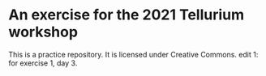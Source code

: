 # An exercise for the 2021 Tellurium workshop
This is a practice repository.  It is licensed under Creative Commons.
edit 1: for exercise 1, day 3.
